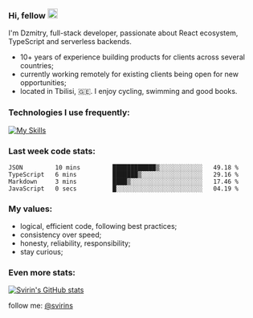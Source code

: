### Hi, fellow <img src="https://camo.githubusercontent.com/e8e7b06ecf583bc040eb60e44eb5b8e0ecc5421320a92929ce21522dbc34c891/68747470733a2f2f6d656469612e67697068792e636f6d2f6d656469612f6876524a434c467a6361737252346961377a2f67697068792e676966" data-canonical-src="https://media.giphy.com/media/hvRJCLFzcasrR4ia7z/giphy.gif" style="width: 20px; display: inline-block;" data-target="animated-image.originalImage"> 

<article class="markdown-body entry-content container-lg f5" itemprop="text">

I'm Dzmitry, full-stack developer, passionate about React ecosystem, TypeScript and serverless backends.

- 10+ years of experience building products for clients across several countries;
- currently working remotely for existing clients being open for new opportunities;
- located in Tbilisi, 🇬🇪. I enjoy cycling, swimming and good books.  
  
### [](#things-i-code-with)Technologies I use frequently:
[![My Skills](https://skillicons.dev/icons?i=apollo,aws,docker,express,firebase,graphql,jest,js,linux,mysql,nextjs,nodejs,postgres,prisma,react,supabase,tailwind,ts&perline=9)](https://skillicons.dev)

### [](#WakaTime)Last week code stats:

<!--START_SECTION:waka-->

```text
JSON         10 mins         ████████████▒░░░░░░░░░░░░   49.18 %
TypeScript   6 mins          ███████▒░░░░░░░░░░░░░░░░░   29.16 %
Markdown     3 mins          ████▒░░░░░░░░░░░░░░░░░░░░   17.46 %
JavaScript   0 secs          █░░░░░░░░░░░░░░░░░░░░░░░░   04.19 %
```

<!--END_SECTION:waka-->

### [](#my-values)My values:

* logical, efficient code, following best practices;
* consistency over speed;
* honesty, reliability, responsibility;
* stay curious;

### [](#MoreStats)Even more stats:

[![Svirin's GitHub stats](https://github-readme-stats.vercel.app/api?username=svirins&show_icons=true&theme=radical)](https://github.com/anuraghazra/github-readme-stats)   
  
  
follow me: [@svirins](https://www.twitter.com/svirins)

</article>
